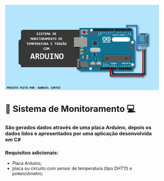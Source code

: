 ![Logo do Projeto](projeto1/imagens/banner.png)

# 📡 Sistema de Monitoramento 💻

### São gerados dados através de uma placa Arduino, depois os dados lidos e apresentados por uma aplicação desenvolvida em C#

### Requisitos adicionais:
- Placa Arduino;
- placa ou circuito com sensor de temperatura (tipo DHT11) e potenciômetro;
